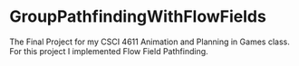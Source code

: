 # GroupPathfindingWithFlowFields
The Final Project for my CSCI 4611 Animation and Planning in Games class. For this project I implemented Flow Field Pathfinding.
